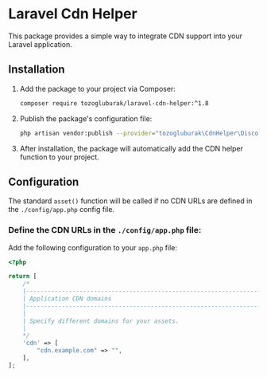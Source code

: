 # Laravel Cdn Helper

This package provides a simple way to integrate CDN support into your Laravel application.

## Installation

1. Add the package to your project via Composer:

    ```bash
    composer require tozogluburak/laravel-cdn-helper:^1.8
    ```

2. Publish the package's configuration file:

    ```bash
    php artisan vendor:publish --provider="tozogluburak\CdnHelper\Discovery\CdnHelperDiscovery"
    ```

3. After installation, the package will automatically add the CDN helper function to your project.

## Configuration

The standard `asset()` function will be called if no CDN URLs are defined in the `./config/app.php` config file.

### Define the CDN URLs in the `./config/app.php` file:

Add the following configuration to your `app.php` file:

```php
<?php

return [
    /*
    |--------------------------------------------------------------------------
    | Application CDN domains
    |--------------------------------------------------------------------------
    |
    | Specify different domains for your assets.
    |
    */
    'cdn' => [
        "cdn.example.com" => "",
    ],
];
